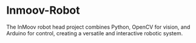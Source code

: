 # Inmoov-Robot
The InMoov robot head project combines Python, OpenCV for vision, and Arduino for control, creating a versatile and interactive robotic system.

